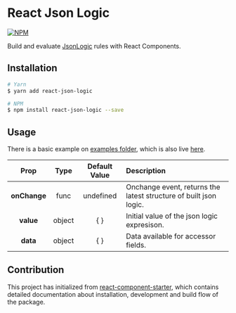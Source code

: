 # React Json Logic 

[![NPM](https://nodei.co/npm/react-json-logic.png?downloads=true)](https://nodei.co/npm/react-json-logic/)

Build and evaluate [JsonLogic](http://jsonlogic.com/) rules with React Components.

## Installation

```bash
# Yarn
$ yarn add react-json-logic

# NPM
$ npm install react-json-logic --save
```

## Usage
There is a basic example on [examples folder](/examples/components/App.jsx), which is also live [here](http://altayaydemir.com/react-json-logic).

| Prop | Type | Default Value | Description |
| :----: |:-------------:|:-----:| :------- |
| **onChange** | func | undefined | Onchange event, returns the latest structure of built json logic. |
| **value** | object | { } | Initial value of the json logic expresison. |
| **data** | object | { } | Data available for accessor fields. |

## Contribution
This project has initialized from [react-component-starter](https://github.com/altayaydemir/react-component-starter), which contains detailed documentation about installation, development and build flow of the package.
